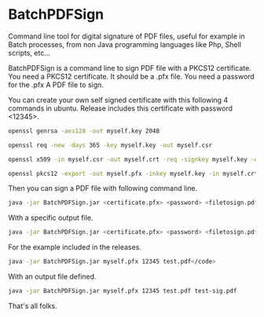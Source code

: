 # BatchPDFSign

Command line tool for digital signature of PDF files, useful for example in Batch processes, from non Java programming languages like Php, Shell scripts, etc...
 
BatchPDFSign is a command line to sign PDF file with a PKCS12 certificate.
You need a PKCS12 certificate. It should be a <filename>.pfx file.
You need a password for the .pfx
A PDF file to sign.

You can create your own self signed certificate with this following 4 commands in ubuntu. Release includes this certificate with password <12345>.

```bash
openssl genrsa -aes128 -out myself.key 2048
```

```bash
openssl req -new -days 365 -key myself.key -out myself.csr
```

```bash
openssl x509 -in myself.csr -out myself.crt -req -signkey myself.key -days 365
```

```bash
openssl pkcs12 -export -out myself.pfx -inkey myself.key -in myself.crt
```

Then you can sign a PDF file with following command line.

```bash
java -jar BatchPDFSign.jar <certificate.pfx> <password> <filetosign.pdf>
```

With a specific output file.
```bash
java -jar BatchPDFSign.jar <certificate.pfx> <password> <filetosign.pdf> <outputfile.pdf>
```

For the example included in the releases.

```bash
java -jar BatchPDFSign.jar myself.pfx 12345 test.pdf</code>
```

With an output file defined.

```bash
java -jar BatchPDFSign.jar myself.pfx 12345 test.pdf test-sig.pdf
```


That's all folks.
